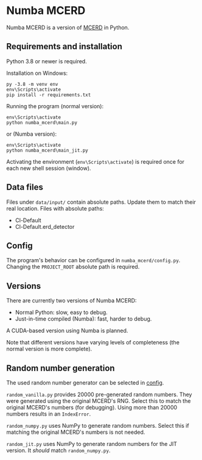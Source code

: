 # Numba MCERD

Numba MCERD is a version of [MCERD](https://github.com/JYU-IBA/mcerd) in Python.

## Requirements and installation

Python 3.8 or newer is required.

Installation on Windows:

```
py -3.8 -m venv env
env\Scripts\activate
pip install -r requirements.txt
```

Running the program (normal version):

```
env\Scripts\activate
python numba_mcerd\main.py
```

or (Numba version):

```
env\Scripts\activate
python numba_mcerd\main_jit.py 
```

Activating the environment (`env\Scripts\activate`) is required once for each new shell session (window).

## Data files

Files under `data/input/` contain absolute paths. Update them to match their real location. Files with absolute paths:
- Cl-Default
- Cl-Default.erd_detector

## Config

The program's behavior can be configured in `numba_mcerd/config.py`. Changing the `PROJECT_ROOT` absolute path is required.

## Versions

There are currently two versions of Numba MCERD:

- Normal Python: slow, easy to debug.
- Just-in-time compiled (Numba): fast, harder to debug.

A CUDA-based version using Numba is planned.

Note that different versions have varying levels of completeness (the normal version is more complete).

## Random number generation

The used random number generator can be selected in [config](#Config).

`random_vanilla.py` provides 20000 pre-generated random numbers. They were generated using the original MCERD's RNG. Select this to match the original MCERD's numbers (for debugging). Using more than 20000 numbers results in an `IndexError`.

`random_numpy.py` uses NumPy to generate random numbers. Select this if matching the original MCERD's numbers is not needed.

`random_jit.py` uses NumPy to generate random numbers for the JIT version. It *should* match `random_numpy.py`.
